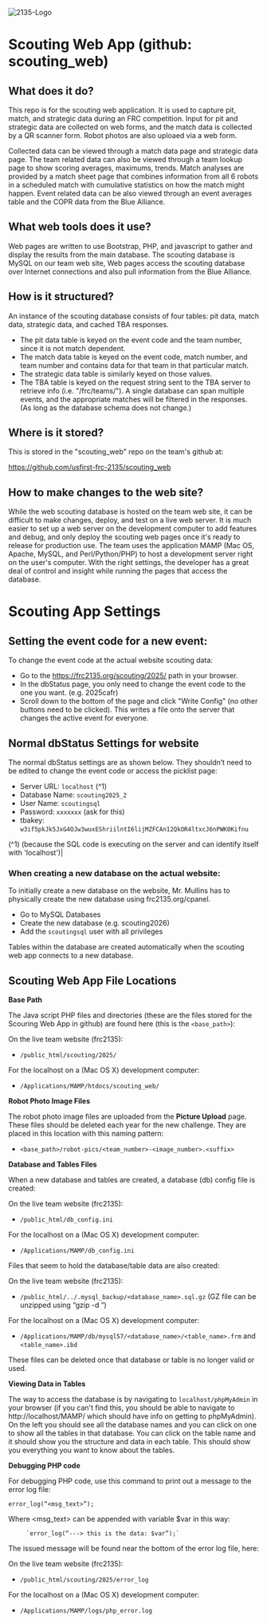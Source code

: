 
![2135-Logo](https://frc2135.org/scouting/2026/images/favicon-32x32.png)

# Scouting Web App (github: scouting_web)

## What does it do?

This repo is for the scouting web application. It is used to capture pit, match, and strategic data during an FRC competition. Input for pit and strategic data are collected on web forms, and the match data is collected by a QR scanner form. Robot photos are also uploaed via a web form.

Collected data can be viewed through a match data page and strategic data page. The team related data can also be viewed through a team lookup page to show scoring averages, maximums, trends. Match analyses are provided by a match sheet page that combines information from all 6 robots in a scheduled match with cumulative statistics on how the match might happen. Event related data can be also viewed through an event averages table and the COPR data from the Blue Alliance. 

## What web tools does it use?

Web pages are written to use Bootstrap, PHP, and javascript to gather and display the results from the main database. The scouting database is MySQL on our team web site, Web pages access the scouting database over Internet connections and also pull information from the Blue Alliance.

## How is it structured?

An instance of the scouting database consists of four tables:  pit data, match data, strategic data, and cached TBA responses.
- The pit data table is keyed on the event code and the team number, since it is not match dependent.
- The match data table is keyed on the event code, match number, and team number and contains data for that team in that particular match.
- The strategic data table is similarly keyed on those values.
- The TBA table is keyed on the request string sent to the TBA server to retrieve info (i.e. "/frc/teams/").
A single database can span multiple events, and the appropriate matches will be filtered in the responses. (As long as the database schema does not change.)

## Where is it stored?

This  is stored in the "scouting_web" repo on the team's github at:

https://github.com/usfirst-frc-2135/scouting_web

## How to make changes to the web site?

While the web scouting database is hosted on the team web site, it can be difficult to make changes, deploy, and test on a live web server. It is much easier to set up a web server on the development computer to add features and debug, and only deploy the scouting web pages once it's ready to release for production use. The team uses the application MAMP (Mac OS, Apache, MySQL, and Perl/Python/PHP) to host a development server right on the user's computer. With the right settings, the developer has a great deal of control and insight while running the pages that access the database.

# Scouting App Settings

## Setting the event code for a new event:

To change the event code at the actual website scouting data: 
- Go to the https://frc2135.org/scouting/2025/ path in your browser.
- In the dbStatus page, you only need to change the event code to the one you want. (e.g. 2025cafr)
- Scroll down to the bottom of the page and click "Write Config" (no other buttons need to be clicked). This writes a file onto the server that changes the active event for everyone.

## Normal dbStatus Settings for website

The normal dbStatus settings are as shown below. They shouldn’t need to be edited to change the event code or access the picklist page:
 
- Server URL:  `localhost` (^1)
- Database Name:  `scouting2025_2`
- User Name:  `scoutingsql`
- Password:  `xxxxxxx` (ask for this) 
- tbakey:  `w3if5pkJk5JxG4OJw3wuxEShriilntI6lijMZFCAn12QkOR4ltxcJ6nPWK0Kifnu`


(^1) (because the SQL code is executing on the server and can identify itself with 'localhost')| 


### When creating a new database on the actual website:

To initially create a new database on the website, Mr. Mullins has to physically create the new database using frc2135.org/cpanel.

- Go to MySQL Databases
- Create the new database (e.g. scouting2026)
- Add the `scoutingsql` user with all privileges

Tables within the database are created automatically when the scouting web app connects to a new database.

## Scouting Web App File Locations

__Base Path__

The Java script PHP files and directories (these are the files stored for the Scouring Web App in github) are found here (this is the `<base_path>`):

On the live team website (frc2135):
- `/public_html/scouting/2025/`

For the localhost on a (Mac OS X) development computer:
- `/Applications/MAMP/htdocs/scouting_web/`

__Robot Photo Image Files__

The robot photo image files are uploaded from the __Picture Upload__ page. These files should be deleted each year for the new challenge. They are placed in this location with this naming pattern:

- `<base_path>/robot-pics/<team_number>-<image_number>.<suffix>` 

__Database and Tables Files__

When a new database and tables are created, a database (db) config file is created:  

On the live team website (frc2135):
 - `/public_html/db_config.ini`
  
For the localhost on a (Mac OS X) development computer:
 - `/Applications/MAMP/db_config.ini`

Files that seem to hold the database/table data are also created:

On the live team website (frc2135):
 - `/public_html/../.mysql_backup/<database_name>.sql.gz`
(GZ file can be unzipped using “gzip -d <file>”)

For the localhost on a (Mac OS X) development computer:
 - `/Applications/MAMP/db/mysql57/<database_name>/<table_name>.frm` and `<table_name>.ibd`

These files can be deleted once that database or table is no longer valid or used.

__Viewing Data in Tables__

The way to access the database is by navigating to `localhost/phpMyAdmin` in your browser (if you can't find this, you should be able to navigate to http://localhost/MAMP/ which should have info on getting to phpMyAdmin). On the left you should see all the database names and you can click on one to show all the tables in that database. You can click on the table name and it should show you the structure and data in each table. This should show you everything you want to know about the tables.

__Debugging PHP code__

For debugging PHP code, use this command to print out a message to the error log file:

`error_log(“<msg_text>”);`

Where <msg_text> can be appended with variable $var in this way:<br>

         `error_log(“---> this is the data: $var”);`

The issued message will be found near the bottom of the error log file, here:

On the live team website (frc2135):
- `/public_html/scouting/2025/error_log`

For the localhost on a (Mac OS X) development computer:
- `/Applications/MAMP/logs/php_error.log`
